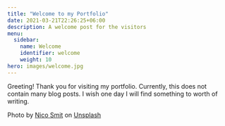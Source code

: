```yaml
---
title: "Welcome to my Portfolio"
date: 2021-03-21T22:26:25+06:00
description: A welcome post for the visitors
menu:
  sidebar:
    name: Welcome
    identifier: welcome
    weight: 10
hero: images/welcome.jpg
---
```


Greeting! Thank you for visiting my portfolio. Currently, this does not contain many blog posts. I wish one day I will find something to worth of writing.

Photo by <a href="https://unsplash.com/es/@nicosmit99?utm_source=unsplash&utm_medium=referral&utm_content=creditCopyText">Nico Smit</a> on <a href="https://unsplash.com/?utm_source=unsplash&utm_medium=referral&utm_content=creditCopyText">Unsplash</a>
